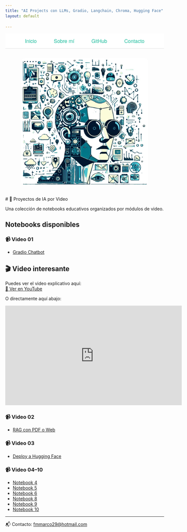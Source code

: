 ```yaml
---
title: "AI Projects con LLMs, Gradio, Langchain, Chroma, Hugging Face"
layout: default

---
```


<div style="background-color: white; padding: 12px 0; text-align: center; font-family: 'Helvetica Neue', Helvetica, Arial, sans-serif; font-size: 16px; border-bottom: 1px solid #e0e0e0;">
  <a href="index.md" style="margin: 0 25px; text-decoration: none; color: #1abc9c;"> Inicio</a>
  <a href="about.md" style="margin: 0 25px; text-decoration: none; color: #1abc9c;"> Sobre mí</a>
  <a href="https://github.com/fmmarco29/AI" style="margin: 0 25px; text-decoration: none; color: #1abc9c;"> GitHub</a>
  <a href="mailto:fmmarco29@hotmail.com" style="margin: 0 25px; text-decoration: none; color: #1abc9c;"> Contacto</a>
</div>
<div style="text-align: center; margin: 30px 0;">
  <img src="/assets/img/im1.jpg" style="max-width: 80%; border-radius: 12px;" />
</div>
</div>
# 🎥 Proyectos de IA por Video

Una colección de notebooks educativos organizados por módulos de video.

## Notebooks disponibles

### 📹 Video 01
- [Gradio Chatbot](https://nbviewer.org/github/fmmarco29/AI/blob/main/Video_01/video01_Gradio_chatbot.ipynb)

## 🎬 Video interesante

Puedes ver el video explicativo aquí:  
[🔗 Ver en YouTube](https://www.youtube.com/watch?v=t-1gu0EI_-o)

O directamente aquí abajo:

<iframe width="560" height="315" src="https://www.youtube.com/embed/t-1gu0EI_-o" 
frameborder="0" allowfullscreen></iframe>

### 📹 Video 02
- [RAG con PDF o Web](https://nbviewer.org/github/fmmarco29/AI/blob/main/Video_02/RAG_con_PDF_o_Web.ipynb)

### 📹 Video 03
- [Deploy a Hugging Face](https://nbviewer.org/github/fmmarco29/AI/blob/main/Video_03/Deploy_Hugging.ipynb)

### 📹 Video 04–10
- [Notebook 4](https://nbviewer.org/github/fmmarco29/AI/blob/main/Video_04/notebook4.ipynb)
- [Notebook 5](https://nbviewer.org/github/fmmarco29/AI/blob/main/Video_05/notebook5.ipynb)
- [Notebook 6](https://nbviewer.org/github/fmmarco29/AI/blob/main/Video_06/notebook6.ipynb)
- [Notebook 8](https://nbviewer.org/github/fmmarco29/AI/blob/main/Video_08/notebook7.ipynb)
- [Notebook 9](https://nbviewer.org/github/fmmarco29/AI/blob/main/Video_09/notebook8.ipynb)
- [Notebook 10](https://nbviewer.org/github/fmmarco29/AI/blob/main/Video_10/notebook9.ipynb)

---

                                    
📬 Contacto: fmmarco29@hotmail.com 